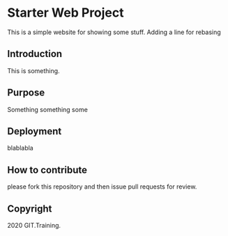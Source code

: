 # Starter Web Project
This is a simple website for showing some stuff.
Adding a line for rebasing

## Introduction
This is something.

## Purpose
Something something some

## Deployment
blablabla

## How to contribute
please fork this repository and then issue pull requests for review.

## Copyright

2020 GIT.Training.